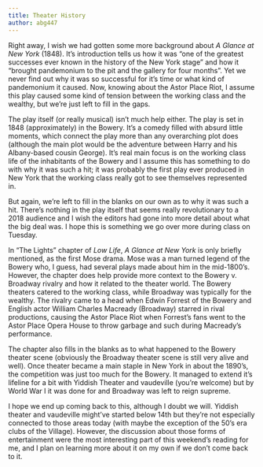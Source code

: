 ```yaml
---
title: Theater History
author: abg447
---
```


Right away, I wish we had gotten some more background
about _A Glance at New York_ (1848). It’s
introduction tells us how it was
“one of the greatest successes ever known in
the history of the New York stage” and how it
“brought pandemonium to the pit and the
gallery for four months”. Yet we never
find out why it was so successful for it’s
time or what kind of pandemonium it caused.
Now, knowing about the Astor Place Riot, I
assume this play caused some kind of
tension between the working class and
the wealthy, but we’re just left to
fill in the gaps.

The play itself (or really musical) isn’t much help
either. The play is set in 1848 (approximately) in
the Bowery. It’s a comedy filled with absurd
little moments, which connect the play more
than any overarching plot does (although the
main plot would be the adventure between Harry
and his Albany-based cousin George). It’s real
main focus is on the working class life of the
inhabitants of the Bowery and I assume this has
something to do with why it was such a hit; it
was probably the first play ever produced in
New York that the working class really got to
see themselves represented in.

But again, we’re left to fill in the blanks on
our own as to why it was such a hit. There’s
nothing in the play itself that seems really
revolutionary to a 2018 audience and I wish the
editors had gone into more detail about what the
big deal was. I hope this is something we go over
more during class on Tuesday.

In “The Lights” chapter of _Low Life_,
_A Glance at New York_ is only briefly mentioned,
as the first Mose drama. Mose was a man turned
legend of the Bowery who, I guess, had several
plays made about him in the mid-1800’s. However,
the chapter does help provide more context to
the Bowery v. Broadway rivalry and how it related
to the theater world. The Bowery theaters catered
to the working class, while Broadway was typically
for the wealthy. The rivalry came to a head when
Edwin Forrest of the Bowery and English actor
William Charles Macready (Broadway) starred in
rival productions, causing the Astor Place Riot
when Forrest’s fans went to the Astor Place Opera
House to throw garbage and such during Macready’s
performance.

The chapter also fills in the blanks as to what
happened to the Bowery theater scene (obviously
the Broadway theater scene is still very alive
and well). Once theater became a main staple in
New York in about the 1890’s, the competition
was just too much for the Bowery. It managed to
extend it’s lifeline for a bit with Yiddish
Theater and vaudeville (you’re welcome) but
by World War I it was done for and Broadway
was left to reign supreme.

I hope we end up coming back to this, although I doubt
we will. Yiddish theater and vaudeville might’ve started
below 14th but they’re not especially connected to
those areas today (with maybe the exception of the
50’s era clubs of the Village). However, the
discussion about those forms of entertainment
were the most interesting part of this weekend’s
reading for me, and I plan on learning more about
it on my own if we don’t come back to it.
